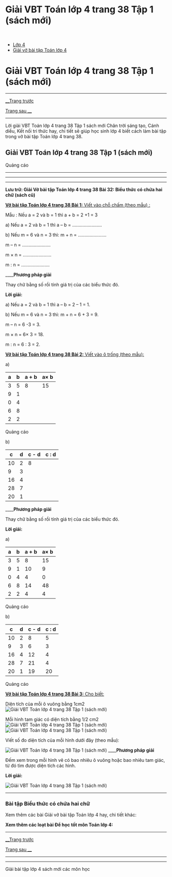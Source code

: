 # Giải VBT Toán lớp 4 trang 38 Tập 1 (sách mới)

﻿

  * [Lớp 4](https://vietjack.com/series/lop-4.jsp)
  * [Giải vở bài tập Toán lớp 4](https://vietjack.com/giai-vo-bai-tap-toan-4/index.jsp)



# Giải VBT Toán lớp 4 trang 38 Tập 1 (sách mới)

* * *

[__Trang trước](https://vietjack.com/giai-vo-bai-tap-toan-4/bai-31-luyen-tap.jsp)

[Trang sau __](https://vietjack.com/giai-vo-bai-tap-toan-4/bai-33-tinh-chat-giao-hoan-cua-phep-cong.jsp)

* * *

Lời giải VBT Toán lớp 4 trang 38 Tập 1 sách mới Chân trời sáng tạo, Cánh diều, Kết nối tri thức hay, chi tiết sẽ giúp học sinh lớp 4 biết cách làm bài tập trong vở bài tập Toán lớp 4 trang 38.

## Giải VBT Toán lớp 4 trang 38 Tập 1 (sách mới)

Quảng cáo

* * *

* * *

* * *

**Lưu trữ: Giải Vở bài tập Toán lớp 4 trang 38 Bài 32: Biểu thức có chứa hai chữ (sách cũ)**

[**Vở bài tập Toán lớp 4 trang 38 Bài 1:** Viết vào chỗ chấm (theo mẫu) : ](https://vietjack.com/giai-vo-bai-tap-toan-4/bai-1-trang-38-vbt-toan-4-tap-1.jsp)

Mẫu : Nếu a = 2 và b = 1 thì a + b = 2 +1 = 3

a) Nếu a = 2 và b = 1 thì a – b = …………………..

b) Nếu m = 6 và n = 3 thì: m + n = ………………….

m – n = ………………….

m × n = ………………….

m : n = ………………….

____**Phương pháp giải**

Thay chữ bằng số rồi tính giá trị của các biểu thức đó.

**Lời giải:**

a) Nếu a = 2 và b = 1 thì a – b = 2 – 1 = 1.

b) Nếu m = 6 và n = 3 thì: m + n = 6 + 3 = 9.

m – n = 6 -3 = 3.

m × n = 6× 3 = 18.

m : n = 6 : 3 = 2.

[**Vở bài tập Toán lớp 4 trang 38 Bài 2:** Viết vào ô trống (theo mẫu): ](https://vietjack.com/giai-vo-bai-tap-toan-4/bai-2-trang-38-vbt-toan-4-tap-1.jsp)

a)

a | b | a + b | a× b  
---|---|---|---  
3 | 5 | 8 | 15  
9 | 1 |  |   
0 | 4 |  |   
6 | 8 |  |   
2 | 2 |  |   
  
Quảng cáo

b)

c | d | c - d | c : d  
---|---|---|---  
10 | 2 | 8 |   
9 | 3 |  |   
16 | 4 |  |   
28 | 7 |  |   
20 | 1 |  |   
____**Phương pháp giải**

Thay chữ bằng số rồi tính giá trị của các biểu thức đó.

**Lời giải:**

a)

a | b | a + b | a× b  
---|---|---|---  
3 | 5 | 8 | 15  
9 | 1 | 10 | 9  
0 | 4 | 4 | 0  
6 | 8 | 14 | 48  
2 | 2 | 4 | 4  
  
Quảng cáo

b)

c | d | c - d | c : d  
---|---|---|---  
10 | 2 | 8 | 5  
9 | 3 | 6 | 3  
16 | 4 | 12 | 4  
28 | 7 | 21 | 4  
20 | 1 | 19 | 20  
  
Quảng cáo

[**Vở bài tập Toán lớp 4 trang 38 Bài 3:** Cho biết: ](https://vietjack.com/giai-vo-bai-tap-toan-4/bai-3-trang-38-vbt-toan-4-tap-1.jsp)

Diện tích của mỗi ô vuông bằng 1cm2 ![Giải VBT Toán lớp 4 trang 38 Tập 1 \(sách mới\)](https://vietjack.com/giai-vo-bai-tap-toan-4/images/bai-3-trang-38-vbt-toan-4-tap-1-2.PNG)

Mỗi hình tam giác có diện tích bằng 1/2 cm2![Giải VBT Toán lớp 4 trang 38 Tập 1 \(sách mới\)](https://vietjack.com/giai-vo-bai-tap-toan-4/images/bai-3-trang-38-vbt-toan-4-tap-1.PNG) ![Giải VBT Toán lớp 4 trang 38 Tập 1 \(sách mới\)](https://vietjack.com/giai-vo-bai-tap-toan-4/images/bai-3-trang-38-vbt-toan-4-tap-1-1.PNG)

Viết số đo diện tích của mỗi hình dưới đây (theo mẫu):

![Giải VBT Toán lớp 4 trang 38 Tập 1 \(sách mới\)](https://vietjack.com/giai-vo-bai-tap-toan-4/images/bai-3-trang-38-vbt-toan-4-tap-1-4.PNG) ____**Phương pháp giải**

Đếm xem trong mỗi hình vẽ có bao nhiêu ô vuông hoặc bao nhiêu tam giác, từ đó tìm được diện tích các hình.

**Lời giải:**

![Giải VBT Toán lớp 4 trang 38 Tập 1 \(sách mới\)](https://vietjack.com/giai-vo-bai-tap-toan-4/images/2022-bai-3-trang-38-vbt-toan-4-tap-1-sua2022.PNG)

* * *

### **Bài tập Biểu thức có chứa hai chữ**

Xem thêm các bài Giải vở bài tập Toán lớp 4 hay, chi tiết khác:

**Xem thêm các loạt bài Để học tốt môn Toán lớp 4:**

* * *

[__Trang trước](https://vietjack.com/giai-vo-bai-tap-toan-4/bai-31-luyen-tap.jsp)

[Trang sau __](https://vietjack.com/giai-vo-bai-tap-toan-4/bai-33-tinh-chat-giao-hoan-cua-phep-cong.jsp)

* * *

* * *

Giải bài tập lớp 4 sách mới các môn học

